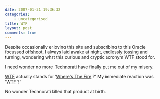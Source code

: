 ```yaml
---
date: 2007-01-31 19:36:32
categories:
    - uncategorised
title: WTF
layout: post
comments: true
---
```

Despite occasionally enjoying this [site](http://thedailywtf.com/) and
subscribing to this Oracle focussed
[offshoot](http://oracle-wtf.blogspot.com/), I always laid awake at
night, endlessly tossing and turning, wondering what this curious and
cryptic acronym WTF stood for.

I need wonder no more. [Technorati](http://technorati.com/) have finally
put me out of my misery.

[WTF](http://en.wikipedia.org/wiki/WTF) actually stands for
'[Where's The Fire](http://www.techcrunch.com/2007/01/31/technoratis-mysterious-disappearing-wtf-product/)
?' My immediate reaction was '[WTF](http://www.wtf.org/) ?'

No wonder Technorati killed that product at birth.
